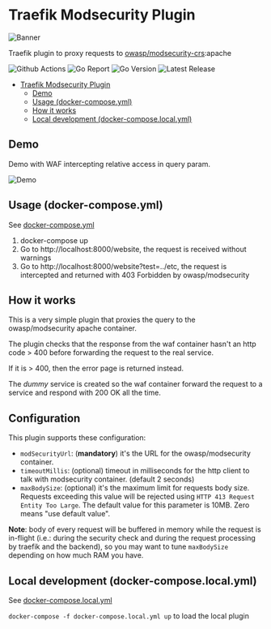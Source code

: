# Traefik Modsecurity Plugin

![Banner](./img/banner.png)

Traefik plugin to proxy requests to [owasp/modsecurity-crs](https://hub.docker.com/r/owasp/modsecurity-crs):apache

![Github Actions](https://img.shields.io/github/actions/workflow/status/siabit/traefik-modsecurity-plugin/build.yml?style=flat-square&branch=main)
![Go Report](https://goreportcard.com/badge/github.com/siabit/traefik-modsecurity-plugin?style=flat-square)
![Go Version](https://img.shields.io/github/go-mod/go-version/siabit/traefik-modsecurity-plugin?style=flat-square)
![Latest Release](https://img.shields.io/github/release/siabit/traefik-modsecurity-plugin/all.svg?style=flat-square)


- [Traefik Modsecurity Plugin](#traefik-modsecurity-plugin)
  - [Demo](#demo)
  - [Usage (docker-compose.yml)](#usage-docker-composeyml)
  - [How it works](#how-it-works)
  - [Local development (docker-compose.local.yml)](#local-development-docker-composelocalyml)

## Demo

Demo with WAF intercepting relative access in query param.

![Demo](./img/waf.gif)

## Usage (docker-compose.yml)

See [docker-compose.yml](docker-compose.yml)

1. docker-compose up
2. Go to http://localhost:8000/website, the request is received without warnings
3. Go to http://localhost:8000/website?test=../etc, the request is intercepted and returned with 403 Forbidden by owasp/modsecurity

## How it works

This is a very simple plugin that proxies the query to the owasp/modsecurity apache container.

The plugin checks that the response from the waf container hasn't an http code > 400 before forwarding the request to the real service.

If it is > 400, then the error page is returned instead.

The *dummy* service is created so the waf container forward the request to a service and respond with 200 OK all the time.

## Configuration

This plugin supports these configuration:

* `modSecurityUrl`: (**mandatory**) it's the URL for the owasp/modsecurity container.
* `timeoutMillis`: (optional) timeout in milliseconds for the http client to talk with modsecurity container. (default 2 seconds)
* `maxBodySize`: (optional) it's the maximum limit for requests body size. Requests exceeding this value will be rejected using `HTTP 413 Request Entity Too Large`.
  The default value for this parameter is 10MB. Zero means "use default value".

**Note**: body of every request will be buffered in memory while the request is in-flight (i.e.: during the security check and during the request processing by traefik and the backend), so you may want to tune `maxBodySize` depending on how much RAM you have.

## Local development (docker-compose.local.yml)

See [docker-compose.local.yml](docker-compose.local.yml)

`docker-compose -f docker-compose.local.yml up` to load the local plugin